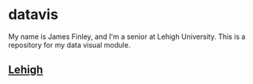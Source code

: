 # datavis
My name is James Finley, and I'm a senior at Lehigh University. This is a repository for my data visual module. 
## [Lehigh](www.lehigh.edu)
